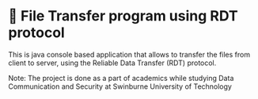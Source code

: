 # :file_folder: File Transfer program using RDT protocol

This is java console based application that allows to transfer the files from client to server, using the Reliable Data Transfer (RDT) protocol. 

Note: The project is done as a part of academics while studying Data Communication and Security at Swinburne University of Technology

